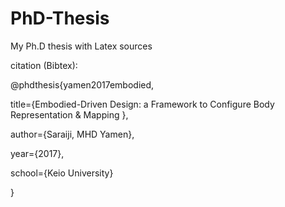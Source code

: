 # PhD-Thesis
My Ph.D thesis with Latex sources


citation (Bibtex):

@phdthesis{yamen2017embodied,

  title={Embodied-Driven Design: a Framework to Configure Body Representation & Mapping },
  
  author={Saraiji, MHD Yamen},
  
  year={2017},
  
  school={Keio University}
  
}
